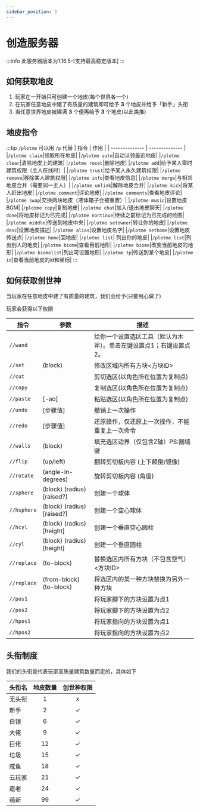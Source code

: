 ```yaml
---
sidebar_position: 3
---
```


# 创造服务器

:::info
此服务器版本为1.16.5-[支持最高稳定版本]
:::

## 如何获取地皮

1. 玩家在一开始只可创建一个地皮(每个世界各一个)
2. 在玩家任意地皮中建了有质量的建筑即可给予 **3** 个地皮并给予「新手」头衔
3. 当任意世界地皮被建满 **3** 个便再给予 **3** 个地皮(以此类推)

## 地皮指令

:::tip `/plotme` 可以用 `/p` 代替
| 指令 | 作用 |
| -------------- | -------------- |
|`/plotme claim`|领取所在地皮|
|`/plotme auto`|自动认领最近地皮|
|`/plotme clear`|清除地皮上的建筑|
|`/plotme reset`|删除地皮|
|`/plotme add`|给予某人零时建筑权限（主人在线时）|
|`/plotme trust`|给予某人永久建筑权限|
|`/plotme remove`|移除某人建筑权限|
|`/plotme info`|查看地皮信息|
|`/plotme merge`|与相邻地皮合并（需要同一主人）|
|`/plotme unlink`|解除地皮合并|
|`/plotme kick`|将某人赶出地皮|
|`/plotme comment`|评论地皮|
|`/plotme comments`|查看地皮评论|
|`/plotme swap`|交换两块地皮（液体箱子会被重置）|
|`/plotme music`|设置地皮BGM|
|`/plotme copy`|复制地皮|
|`/plotme chat`|加入/退出地皮聊天|
|`/plotme done`|将地皮标记为已完成|
|`/plotme nontinue`|继续之前标记为已完成的绘图|
|`/plotme middle`|传送到地皮中央|
|`/plotme setowner`|转让你的地皮|
|`/plotme desc`|设置地皮描述|
|`/plotme alias`|设置地皮名字|
|`/plotme sethome`|设置地皮传送点|
|`/plotme home`|回地皮|
|`/plotme list`| 列出你的地皮|
|`/plotme list`|列出别人的地皮|
|`/plotme biome`|查看目前地形|
|`/plotme biome`|改变当前地皮的地形|
|`/plotme biomelist`|列出可设置地形|
|`/plotme tp`|传送到某个地皮|
|`/plotme id`|查看当前地皮的id和坐标|
:::

## 如何获取创世神

当玩家在任意地皮中建了有质量的建筑，我们会给予(只要用心做了)

玩家会获得以下权限

| 指令        | 参数                          | 描述                                 |
| --------- | --------------------------- | ---------------------------------- |
| `//wand`    |                             | 给你一个设置选区工具（默认为木斧）。单击左键设置点1；右键设置点2。 |
| `//set`     | (block)                     | 修改区域内所有方块<方块ID>                    |
| `//cut`     |                             | 剪切选区(以角色所在位置为复制点)                  |
| `//copy`    |                             | 复制选区(以角色所在位置为复制点)                  |
| `//paste`   | \[-ao]                      | 粘贴选区(以角色所在位置为复制点)                  |
| `//undo`    | \[步骤值]                      | 撤销上一次操作                            |
| `//redo`    | \[步骤值]                      | 还原操作，仅还原上一次操作，不能重复上一次命令            |
| `//walls`   | (block)                     | 填充选区边界（仅包含Z轴）PS:圈墙壁                |
| `//flip`    | (up/left)                   | 翻转剪切板内容 (上下颠倒/镜像)                  |
| `//rotate`  | (angle-in-degrees)          | 旋转剪切板内容 (角度)                       |
| `//sphere`  | (block) (radius) \[raised?] | 创建一个球体                             |
| `//hsphere` | (block) (radius) \[raised?] | 创建一个空心球体                           |
| `//hcyl`    | (block) (radius) \[height]  | 创建一个垂直空心圆柱                         |
| `//cyl`     | (block) (radius) \[height]  | 创建一个垂直圆柱                           |
| `//replace` | (to-block)                  | 替换选区内所有方块（不包含空气）<方块ID>             |
| `//replace` | (from-block) (to-block)     | 将选区内的某一种方块替换为另外一种方块                |
| `//pos1`    |                             | 将玩家脚下的方块设置为点1                      |
| `//pos2`    |                             | 将玩家脚下的方块设置为点2                      |
| `//hpos1`   |                             | 将玩家指向的方块设置为点1                      |
| `//hpos2`   |                             | 将玩家指向的方块设置为点2                      |

## 头衔制度

我们的头衔是代表玩家高质量建筑数量而定的，具体如下

| 头衔名 | 地皮数量        | 创世神权限 |
| --- | :-------------: | :-------------: |
| 无头衔 | 1      | x |
| 新手  | 2      | ✓ |
| 白银  | 6     | ✓ |
| 大佬  | 9      | ✓ |
| 巨佬  | 12     | ✓ |
| 垃圾  | 15       | ✓ |
| 咸鱼  | 18      | ✓ |
| 云玩家 | 21      | ✓ |
| 遗老  | 24        | ✓ |
| 萌新  | 99 | ✓ |
